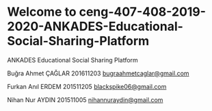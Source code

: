 # Welcome to ceng-407-408-2019-2020-ANKADES-Educational-Social-Sharing-Platform
ANKADES Educational Social Sharing Platform

Buğra Ahmet ÇAĞLAR 201611203 bugraahmetcaglar@gmail.com

Furkan Anıl ERDEM 201511205 blackspike06@gmail.com

Nihan Nur AYDIN 201511005 nihannuraydin@gmail.com
